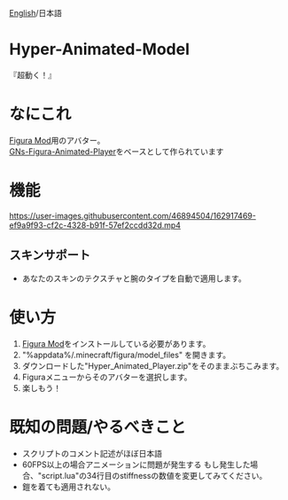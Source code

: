 
[English](https://github.com/Chuzume/Hyper-Animated-Model/blob/master/README.md)/日本語

# Hyper-Animated-Model
『超動く！』

# なにこれ
[Figura Mod](https://www.curseforge.com/minecraft/mc-mods/figura)用のアバター。  
[GNs-Figura-Animated-Player](https://github.com/GNamimates/GNs-Figura-Animated-Player)をベースとして作られています

# 機能
https://user-images.githubusercontent.com/46894504/162917469-ef9a9f93-cf2c-4328-b91f-57ef2ccdd32d.mp4

## スキンサポート
- あなたのスキンのテクスチャと腕のタイプを自動で適用します。

# 使い方
1. [Figura Mod](https://www.curseforge.com/minecraft/mc-mods/figura)をインストールしている必要があります。
2. "%appdata%/.minecraft/figura/model_files" を開きます。
3. ダウンロードした"Hyper_Animated_Player.zip"をそのままぶちこみます。
4. Figuraメニューからそのアバターを選択します。
5. 楽しもう！

# 既知の問題/やるべきこと
- スクリプトのコメント記述がほぼ日本語
- 60FPS以上の場合アニメーションに問題が発生する
    もし発生した場合、"script.lua"の34行目のstiffnessの数値を変更してみてください。
- 鎧を着ても適用されない。
